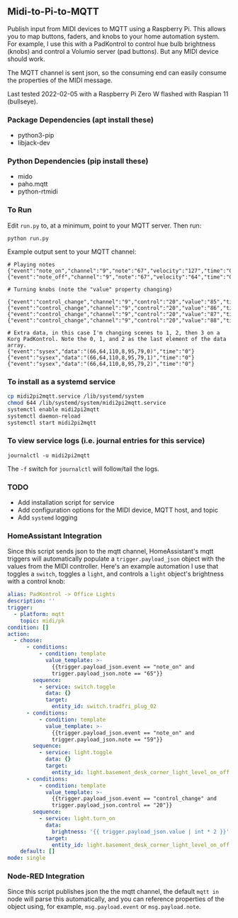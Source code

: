 ## Midi-to-Pi-to-MQTT

Publish input from MIDI devices to MQTT using a Raspberry Pi. This allows you to map buttons, faders, and knobs to your home automation system. For example, I use this with a PadKontrol to control hue bulb brightness (knobs) and control a Volumio server (pad buttons). But any MIDI device should work.

The MQTT channel is sent json, so the consuming end can easily consume the properties of the MIDI message.

Last tested 2022-02-05 with a Raspberry Pi Zero W flashed with Raspian 11 (bullseye).

### Package Dependencies (apt install these)
* python3-pip
* libjack-dev

### Python Dependencies (pip install these)
* mido
* paho.mqtt
* python-rtmidi

### To Run

Edit `run.py` to, at a minimum, point to your MQTT server. Then run:

`python run.py`

Example output sent to your MQTT channel:

```
# Playing notes
{"event":"note_on","channel":"9","note":"67","velocity":"127","time":"0"}
{"event":"note_off","channel":"9","note":"67","velocity":"64","time":"0"}

# Turning knobs (note the "value" property changing)

{"event":"control_change","channel":"9","control":"20","value":"85","time":"0"}
{"event":"control_change","channel":"9","control":"20","value":"86","time":"0"}
{"event":"control_change","channel":"9","control":"20","value":"87","time":"0"}
{"event":"control_change","channel":"9","control":"20","value":"88","time":"0"}

# Extra data, in this case I'm changing scenes to 1, 2, then 3 on a Korg PadKontrol. Note the 0, 1, and 2 as the last element of the data array.
{"event":"sysex","data":"(66,64,110,8,95,79,0)","time":"0"}
{"event":"sysex","data":"(66,64,110,8,95,79,1)","time":"0"}
{"event":"sysex","data":"(66,64,110,8,95,79,2)","time":"0"}
```

### To install as a systemd service

```bash
cp midi2pi2mqtt.service /lib/systemd/system
chmod 644 /lib/systemd/system/midi2pi2mqtt.service
systemctl enable midi2pi2mqtt
systemctl daemon-reload
systemctl start midi2pi2mqtt
```

### To view service logs (i.e. journal entries for this service)

`journalctl -u midi2pi2mqtt`

The `-f` switch for `journalctl` will follow/tail the logs.

### TODO

* Add installation script for service
* Add configuration options for the MIDI device,  MQTT host, and topic
* Add `systemd` logging

### HomeAssistant Integration

Since this script sends json to the mqtt channel, HomeAssistant's mqtt triggers will automatically populate a `trigger.payload_json` object with the values from the MIDI controller. Here's an example automation I use that toggles a `switch`, toggles a `light`, and controls a `light` object's brightness with a control knob:

```yaml
alias: PadKontrol -> Office Lights
description: ''
trigger:
  - platform: mqtt
    topic: midi/pk
condition: []
action:
  - choose:
      - conditions:
          - condition: template
            value_template: >-
              {{trigger.payload_json.event == "note_on" and
              trigger.payload_json.note == "65"}}
        sequence:
          - service: switch.toggle
            data: {}
            target:
              entity_id: switch.tradfri_plug_02
      - conditions:
          - condition: template
            value_template: >-
              {{trigger.payload_json.event == "note_on" and
              trigger.payload_json.note == "59"}}
        sequence:
          - service: light.toggle
            data: {}
            target:
              entity_id: light.basement_desk_corner_light_level_on_off
      - conditions:
          - condition: template
            value_template: >-
              {{trigger.payload_json.event == "control_change" and
              trigger.payload_json.control == "20"}}
        sequence:
          - service: light.turn_on
            data:
              brightness: '{{ trigger.payload_json.value | int * 2 }}'
            target:
              entity_id: light.basement_desk_corner_light_level_on_off
    default: []
mode: single
```

### Node-RED Integration

Since this script publishes json the the mqtt channel, the default `mqtt in` node will parse this automatically, and you can reference properties of the object using, for example, `msg.payload.event` or `msg.payload.note`.
